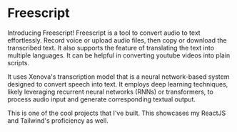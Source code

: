 # Freescript
 Introducing Freescript! Freescript is a tool to convert audio to text effortlessly. Record voice or upload audio files, then copy or download the transcribed text. It also supports the feature of translating the text into multiple languages. It can be helpful in converting youtube videos into plain scripts.

 It uses Xenova's transcription model that is a neural network-based system designed to convert speech into text. It employs deep learning techniques, likely leveraging recurrent neural networks (RNNs) or transformers, to process audio input and generate corresponding textual output.

 This is one of the cool projects that I've built. This showcases my ReactJS and Tailwind's proficiency as well.
